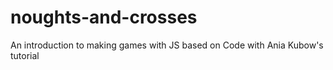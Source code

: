 # noughts-and-crosses
An introduction to making games with JS based on Code with Ania Kubow's tutorial
